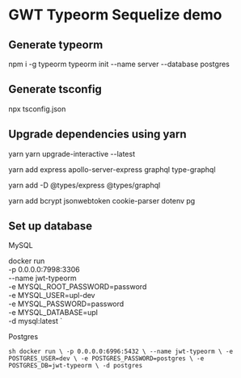 # GWT Typeorm Sequelize demo

## Generate typeorm

npm i -g typeorm
typeorm init --name server --database postgres

## Generate tsconfig

npx tsconfig.json

## Upgrade dependencies using yarn

yarn
yarn upgrade-interactive --latest

yarn add express apollo-server-express graphql type-graphql

yarn add -D @types/express @types/graphql

yarn add bcrypt jsonwebtoken cookie-parser dotenv pg

## Set up database

MySQL

docker run \
 -p 0.0.0.0:7998:3306 \
 --name jwt-typeorm \
 -e MYSQL_ROOT_PASSWORD=password \
 -e MYSQL_USER=upl-dev \
 -e MYSQL_PASSWORD=password \
 -e MYSQL_DATABASE=upl \
 -d mysql:latest
`

Postgres

`sh docker run \ -p 0.0.0.0:6996:5432 \ --name jwt-typeorm \ -e POSTGRES_USER=dev \ -e POSTGRES_PASSWORD=postgres \ -e POSTGRES_DB=jwt-typeorm \ -d postgres`
